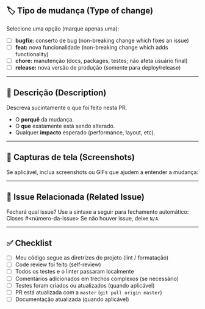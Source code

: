 ## 🏷️ Tipo de mudança (Type of change)

Selecione uma opção (marque apenas uma):

- [ ] **bugfix:** conserto de bug (non-breaking change which fixes an issue)  
- [ ] **feat:** nova funcionalidade (non-breaking change which adds functionality)  
- [ ] **chore:** manutenção (docs, packages, testes; não afeta usuário final)  
- [ ] **release:** nova versão de produção (somente para deploy/release)

---

## 📝 Descrição (Description)

Descreva sucintamente o que foi feito nesta PR.  
- O **porquê** da mudança.  
- O **que** exatamente está sendo alterado.  
- Qualquer **impacto** esperado (performance, layout, etc).

---

## 📸 Capturas de tela (Screenshots)

Se aplicável, inclua screenshots ou GIFs que ajudem a entender a mudança:

---

## 🔗 Issue Relacionada (Related Issue)

Fechará qual issue? Use a sintaxe a seguir para fechamento automático:
Closes #<número-da-issue>
Se não houver issue, deixe `N/A`.

---

## ✅ Checklist

- [ ] Meu código segue as diretrizes do projeto (lint / formatação)  
- [ ] Code review foi feito (self-review)  
- [ ] Todos os testes e o linter passaram localmente  
- [ ] Comentários adicionados em trechos complexos (se necessário)  
- [ ] Testes foram criados ou atualizados (quando aplicável)  
- [ ] PR está atualizada com a `master` (`git pull origin master`)  
- [ ] Documentação atualizada (quando aplicável)  
